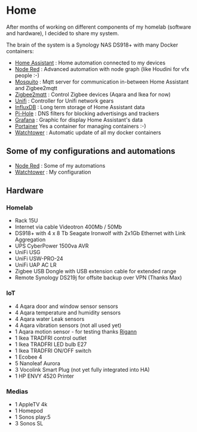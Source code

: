 # Home
After months of working on different components of my homelab (software and hardware), I decided to share my system.

The brain of the system is a Synology NAS DS918+ with many Docker containers:

- [Home Assistant](https://registry.hub.docker.com/r/homeassistant/home-assistant) : Home automation connected to my devices
- [Node Red](https://registry.hub.docker.com/r/nodered/node-red/) : Advanced automation with node graph (like Houdini for vfx people :-)
- [Mosquito](https://registry.hub.docker.com/_/eclipse-mosquitto/) : Mqtt server for communication in-between Home Assistant and Zigbee2mqtt
- [Zigbee2mqtt](https://registry.hub.docker.com/r/koenkk/zigbee2mqtt) : Control Zigbee devices (Aqara and Ikea for now)
- [Unifi](https://registry.hub.docker.com/r/jacobalberty/unifi) : Controller for Unifi network gears
- [InfluxDB](https://registry.hub.docker.com/_/influxdb) : Long term storage of Home Assistant data
- [Pi-Hole](https://registry.hub.docker.com/r/pihole/pihole) : DNS filters for blocking advertisings and trackers
- [Grafana](https://registry.hub.docker.com/r/grafana/grafana) : Graphic for display Home Assistant's data
- [Portainer](https://registry.hub.docker.com/r/portainer/portainer) Yes a container for managing containers :-)
- [Watchtower](https://registry.hub.docker.com/r/containrrr/watchtower) : Automatic update of all my docker containers

## Some of my configurations and automations ##

- [Node Red](NodeRed) : Some of my automations
- [Watchtower](Watchtower) : My configuration

## Hardware ##
### Homelab ###
- ⁠Rack 15U
- Internet via cable Videotron 400Mb / 50Mb
- DS918+ with 4 x 8 Tb Seagate Ironwolf with 2x1Gb Ethernet with ⁠⁠Link Aggregation
- UPS CyberPower 1500va AVR
- UniFi USG
- UniFi USW-PRO-24
- ⁠UniFi UAP AC LR
- Zigbee USB Dongle with USB extension cable for extended range
- Remote Synology DS219j for offsite backup over VPN (Thanks Max)

### IoT ###
- 4 Aqara door and window sensor sensors
- 4 Aqara temperature and humidity sensors
- 4 Aqara water Leak sensors
- 4 Aqara vibration sensors (not all used yet)
- 1 Aqara motion sensor - for testing thanks [Rigann](https://github.com/rigann/)
- 1 Ikea TRADFRI control outlet
- 1 Ikea TRADFRI LED bulb E27
- 1 Ikea TRADFRI ON/OFF switch
- 1 Ecobee 4
- 5 Nanoleaf Aurora
- 3 Vocolink Smart Plug (not yet fully integrated into HA)
- 1 HP ENVY 4520 Printer

### Medias ###
- 1 AppleTV 4k
- 1 Homepod
- 1 Sonos play:5
- 3 Sonos SL  
